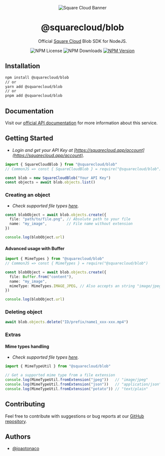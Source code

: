 <div align="center">
  <img alt="Square Cloud Banner" src="https://cdn.squarecloud.app/png/github-readme.png">
</div>

<h1 align="center">@squarecloud/blob</h1>

<p align="center">Official <a href="https://squarecloud.app" target="_blank">Square Cloud</a> Blob SDK for NodeJS.</p>

<div align="center">
  <div style="width: fit-content; display: flex; align-items: flex-start; gap: 4px;">
    <img alt="NPM License" src="https://img.shields.io/npm/l/@squarecloud/blob">
    <img alt="NPM Downloads" src="https://img.shields.io/npm/dw/@squarecloud/blob">
    <a href="https://npmjs.com/package/@squarecloud/blob">
      <img alt="NPM Version" src="https://img.shields.io/npm/v/@squarecloud/blob">
    </a>
  </div>
</div>

## Installation

```bash
npm install @squarecloud/blob
// or
yarn add @squarecloud/blob
// or
pnpm add @squarecloud/blob
```

## Documentation

Visit our [official API documentation](https://docs.squarecloud.app/blob-reference/) for more information about this service.

## Getting Started

- _Login and get your API Key at [https://squarecloud.app/account](https://squarecloud.app/account)._

```ts
import { SquareCloudBlob } from "@squarecloud/blob"
// CommonJS => const { SquareCloudBlob } = require("@squarecloud/blob");

const blob = new SquareCloudBlob("Your API Key")
const objects = await blob.objects.list()
```

### Creating an object

- _Check supported file types [here](https://docs.squarecloud.app/services/blob#supported-file-types)._

```ts
const blobObject = await blob.objects.create({
  file: "path/to/file.png", // Absolute path to your file
  name: "my_image",         // File name without extension
})

console.log(blobObject.url)
```

#### Advanced usage with Buffer

```ts
import { MimeTypes } from "@squarecloud/blob"
// CommonJS => const { MimeTypes } = require("@squarecloud/blob")

const blobObject = await blob.objects.create({
  file: Buffer.from("content"),
  name: "my_image",
  mimeType: MimeTypes.IMAGE_JPEG, // Also accepts an string "image/jpeg"
})

console.log(blobObject.url)
```

### Deleting object

```ts
await blob.objects.delete("ID/prefix/name1_xxx-xxx.mp4")
```

### Extras

#### Mime types handling

- _Check supported file types [here](https://docs.squarecloud.app/services/blob#supported-file-types)._

```ts
import { MimeTypeUtil } from "@squarecloud/blob"

// Get a supported mime type from a file extension
console.log(MimeTypeUtil.fromExtension("jpeg"))   // "image/jpeg"       | Supported
console.log(MimeTypeUtil.fromExtension("json"))   // "application/json" | Supported
console.log(MimeTypeUtil.fromExtension("potato")) // "text/plain"       | Unsupported, defaults to text/plain
```

## Contributing

Feel free to contribute with suggestions or bug reports at our [GitHub repository](https://github.com/squarecloudofc/sdk-blob-js).

## Authors

- [@joaotonaco](https://github.com/joaotonaco)